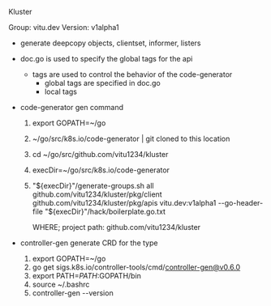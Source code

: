 Kluster

Group: vitu.dev
Version: v1alpha1

- generate deepcopy objects, clientset, informer, listers

- doc.go is used to specify the global tags for the api
    - tags are used to control the behavior of the code-generator
        - global tags are specified in doc.go
        - local tags
        
- code-generator gen command
    1. export GOPATH=~/go
    2. ~/go/src/k8s.io/code-generator | git cloned to this location
    3. cd ~/go/src/github.com/vitu1234/kluster
    4. execDir=~/go/src/k8s.io/code-generator
    5. "${execDir}"/generate-groups.sh all github.com/vitu1234/kluster/pkg/client github.com/vitu1234/kluster/pkg/apis vitu.dev:v1alpha1 --go-header-file "${execDir}"/hack/boilerplate.go.txt

        WHERE; project path: github.com/vitu1234/kluster

- controller-gen
    generate CRD for the type
    1. export GOPATH=~/go
    2. go get sigs.k8s.io/controller-tools/cmd/controller-gen@v0.6.0
    3. export PATH=$PATH:$GOPATH/bin
    4. source ~/.bashrc
    5. controller-gen --version
